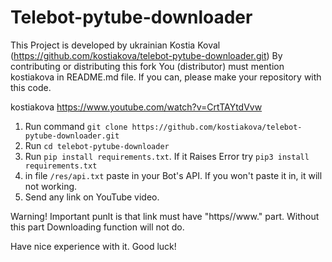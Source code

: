 # Telebot-pytube-downloader

This Project is developed by ukrainian Kostia Koval (https://github.com/kostiakova/telebot-pytube-downloader.git)
By contributing or distributing this fork You (distributor) must mention kostiakova in README.md file.
If you can, please make your repository with this code.

kostiakova
https://www.youtube.com/watch?v=CrtTAYtdVvw

1) Run command ```git clone https://github.com/kostiakova/telebot-pytube-downloader.git```
2) Run ```cd telebot-pytube-downloader```
3) Run ```pip install requirements.txt```. If it Raises Error try ```pip3 install requirements.txt```
4) in file ```/res/api.txt``` paste in your Bot's API. If you won't paste it in, it will not working.
5) Send any link on YouTube video.

Warning! Important punlt is that link must have "https//www." part.
Without this part Downloading function will not do.

Have nice experience with it.
Good luck!
